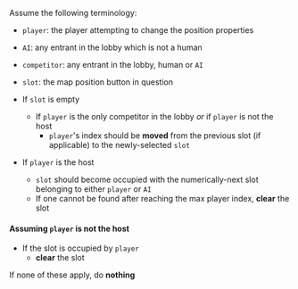 Assume the following terminology:

- `player`: the player attempting to change the position properties
- `AI`: any entrant in the lobby which is not a human
- `competitor`: any entrant in the lobby, human or `AI`
- `slot`: the map position button in question

- If `slot` is empty
  - If `player` is the only competitor in the lobby _or_ if `player` is not the host
    - `player`'s index should be **moved** from the previous slot (if applicable) to the newly-selected `slot`
- If `player` is the host
  - `slot` should become occupied with the numerically-next slot belonging to either `player` or `AI` 
  - If one cannot be found after reaching the max player index, **clear** the slot

#### Assuming `player` is not the host

- If the slot is occupied by `player`
  - **clear** the slot

If none of these apply, do **nothing**

